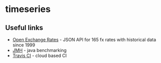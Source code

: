 # timeseries


Useful links
------------

* [Open Exchange Rates](https://openexchangerates.org/) - JSON API for 165 fx rates with historical data since 1999
* [JMH](http://openjdk.java.net/projects/code-tools/jmh/) - java benchmarking
* [Travis CI](http://docs.travis-ci.com/user/languages/java/) - cloud based CI